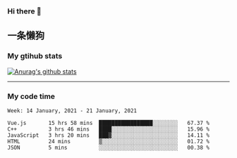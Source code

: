 ### Hi there 👋

## 一条懒狗
<!--
**kiss-me-quickly/kiss-me-quickly** is a ✨ _special_ ✨ repository because its `README.md` (this file) appears on your GitHub profile.

Here are some ideas to get you started:

- 🔭 I’m currently working on ...
- 🌱 I’m currently learning ...
- 👯 I’m looking to collaborate on ...
- 🤔 I’m looking for help with ...
- 💬 Ask me about ...
- 📫 How to reach me: ...
- 😄 Pronouns: ...
- ⚡ Fun fact: ...
-->


### My gtihub stats

[![Anurag's github stats](https://github-readme-stats.vercel.app/api?username=kiss-me-quickly)](https://github.com/anuraghazra/github-readme-stats)

***

### My code time

<!--START_SECTION:waka-->
```text
Week: 14 January, 2021 - 21 January, 2021

Vue.js       15 hrs 58 mins  █████████████████░░░░░░░░   67.37 % 
C++          3 hrs 46 mins   ████░░░░░░░░░░░░░░░░░░░░░   15.96 % 
JavaScript   3 hrs 20 mins   ███▓░░░░░░░░░░░░░░░░░░░░░   14.11 % 
HTML         24 mins         ▒░░░░░░░░░░░░░░░░░░░░░░░░   01.72 % 
JSON         5 mins          ░░░░░░░░░░░░░░░░░░░░░░░░░   00.38 % 
```
<!--END_SECTION:waka-->
